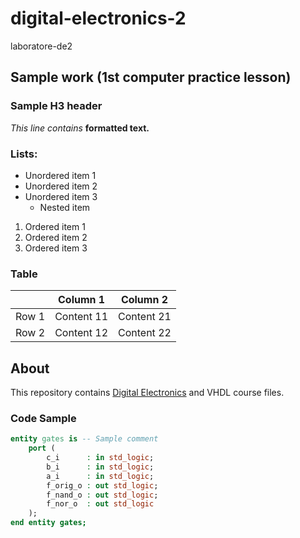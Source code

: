 # digital-electronics-2
laboratore-de2

## Sample work (1st computer practice lesson)
### Sample H3 header

_This line contains_ **formatted text.**

### Lists:

- Unordered item 1
- Unordered item 2
- Unordered item 3
  - Nested item

1. Ordered item 1
2. Ordered item 2
3. Ordered item 3

### Table

|          | Column 1 | Column 2 | 
|----------|----------|----------|
|  Row 1   |Content 11|Content 21|
|  Row 2   |Content 12|Content 22|

## About
This repository contains [Digital Electronics](https://www.vut.cz/en/students/courses/detail/258369) and VHDL course files.

### Code Sample

```vhdl
entity gates is -- Sample comment
    port (
        c_i      : in std_logic;
        b_i      : in std_logic;
        a_i      : in std_logic;
        f_orig_o : out std_logic;
        f_nand_o : out std_logic;
        f_nor_o  : out std_logic
    );
end entity gates;
```
